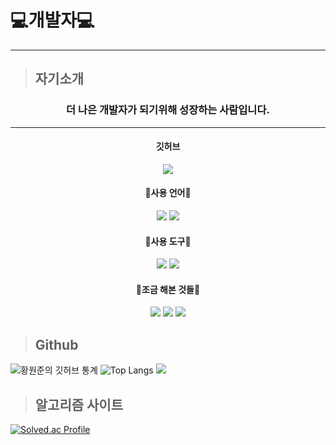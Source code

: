 # :computer:개발자:computer:   
___

> ## 자기소개
### <center>더 나은 개발자가 되기위해 성장하는 사람입니다.</center>
---
#### <center>깃허브</center>
   
<a href="https://github.com/Hyeok-06" target="_blank">
<center><img src="https://img.shields.io/badge/Github-000000?style=for-the-badge&logo=GitHub&logoColor={white}"/></a></center>

#### <center>:book:사용 언어:book:</center>
   
<center><img src="https://img.shields.io/badge/C Sharp-239120?style=for-the-badge&logo=C Sharp&logoColor={white}"/></a>
<img src="https://img.shields.io/badge/C++-00599C?style=for-the-badge&logo= C++&logoColor={white}"/></a></center>

#### <center>:wrench:사용 도구:wrench:</center>
   
<center><img src="https://img.shields.io/badge/Visual Studio-5C2D91?style=for-the-badge&logo=Visual Studio&logoColor={white}"/></a>
<img src="https://img.shields.io/badge/Unity-000000?style=for-the-badge&logo=Unity&logoColor={white}"/></a></center>

#### <center>:bookmark:조금 해본 것들:bookmark:</center>

<center><img src="https://img.shields.io/badge/C-00599C?style=for-the-badge&logo=C&logoColor={white}"/></a>
<img src="https://img.shields.io/badge/JavaScript-000000?style=for-the-badge&logo=JavaScript&logoColor={F7DF1E}"/></a>
<img src="https://img.shields.io/badge/Phython-000000?style=for-the-badge&logo=Python&logoColor={3776AB}"/></a></center>

> ## Github 

![황원준의 깃허브 통계](https://github-readme-stats.vercel.app/api?username=NswerJ&show_icons=true&theme=onedark&locale=kr)
![Top Langs](https://github-readme-stats.vercel.app/api/top-langs/?username=NswerJ&layout=compact&theme=onedark)
<a href="https://opgc.me/#/users/NswerJ" target="_blank"><img src="https://api.opgc.me/githubs/users/NswerJ/tag/?theme=basic"/></a>

> ## 알고리즘 사이트

[![Solved.ac Profile](http://mazassumnida.wtf/api/v2/generate_badge?boj=hwj0609)](https://solved.ac/hwj0609/)
